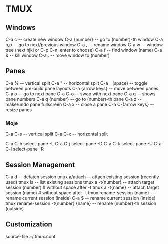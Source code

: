 # TMUX

## Windows

C-a c -- create new window
C-a {number} -- go to (number)-th window
C-a n,p -- go to next/previous window
C-a , -- rename window
C-a w -- window tree (next hjkl or C-p C-n, enter to choose)
C-a f -- find window (name)
C-a & -- kill window
C-a . -- move window to (number)

## Panes

C-a % -- vertical split
C-a " -- horizontal split
C-a _ (space) -- toggle between pre-build pane layouts
C-a {arrow keys} -- move between panes
C-a o -- go to next pane
C-a C-o -- swap with next pane
C-a q -- shows pane numbers
C-a q {number} -- go to (number)-th pane
C-a z -- make/undo pane fullscreen
C-a x -- close a pane
C-a C-{arrow keys} -- resize panes

### Moje

C-a C-s -- vertical split
C-a C-x -- horizontal split

C-a C-h select-pane -L
C-a C-j select-pane -D 
C-a C-k select-pane -U
C-a C-l select-pane -R

## Session Management

C-a d -- detatch session
tmux a/attach -- attach existing session (recently used)
tmux ls -- list existing sessions
tmux a -t{number} -- attach target session (number)     # without space after -t
tmux a -t{name} -- attach target session (name)         # without space after -t
tmux rename-session {name} -- rename current session (inside)
C-a $ -- rename current session (inside)
tmux rename-session -t{number} {name} -- rename (number)-th session (outside)

## Customization

source-file ~/.tmux.conf

